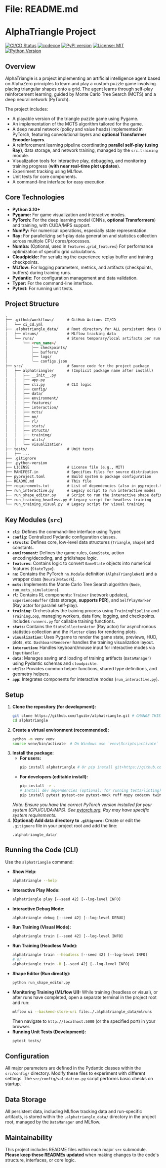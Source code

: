 # File: README.md
# AlphaTriangle Project

<!-- Badges -->
[![CI/CD Status](https://github.com/lguibr/alphatriangle/actions/workflows/ci_cd.yml/badge.svg)](https://github.com/lguibr/alphatriangle/actions/workflows/ci_cd.yml)
[![codecov](https://codecov.io/gh/lguibr/alphatriangle/graph/badge.svg?token=YOUR_CODECOV_TOKEN)](https://codecov.io/gh/lguibr/alphatriangle) <!-- CHANGE TOKEN & USERNAME -->
[![PyPI version](https://badge.fury.io/py/alphatriangle.svg)](https://badge.fury.io/py/alphatriangle)
[![License: MIT](https://img.shields.io/badge/License-MIT-yellow.svg)](https://opensource.org/licenses/MIT)
[![Python Version](https://img.shields.io/badge/python-3.10+-blue.svg)](https://www.python.org/downloads/)

## Overview

AlphaTriangle is a project implementing an artificial intelligence agent based on AlphaZero principles to learn and play a custom puzzle game involving placing triangular shapes onto a grid. The agent learns through self-play reinforcement learning, guided by Monte Carlo Tree Search (MCTS) and a deep neural network (PyTorch).

The project includes:
*   A playable version of the triangle puzzle game using Pygame.
*   An implementation of the MCTS algorithm tailored for the game.
*   A deep neural network (policy and value heads) implemented in PyTorch, featuring convolutional layers and **optional Transformer Encoder layers**.
*   A reinforcement learning pipeline coordinating **parallel self-play (using Ray)**, data storage, and network training, managed by the `src.training` module.
*   Visualization tools for interactive play, debugging, and monitoring training progress (**with near real-time plot updates**).
*   Experiment tracking using MLflow.
*   Unit tests for core components.
*   A command-line interface for easy execution.

## Core Technologies

*   **Python 3.10+**
*   **Pygame:** For game visualization and interactive modes.
*   **PyTorch:** For the deep learning model (CNNs, **optional Transformers**) and training, with CUDA/MPS support.
*   **NumPy:** For numerical operations, especially state representation.
*   **Ray:** For parallelizing self-play data generation and statistics collection across multiple CPU cores/processes.
*   **Numba:** (Optional, used in `features.grid_features`) For performance optimization of specific grid calculations.
*   **Cloudpickle:** For serializing the experience replay buffer and training checkpoints.
*   **MLflow:** For logging parameters, metrics, and artifacts (checkpoints, buffers) during training runs.
*   **Pydantic:** For configuration management and data validation.
*   **Typer:** For the command-line interface.
*   **Pytest:** For running unit tests.

## Project Structure

```markdown
.
├── .github/workflows/      # GitHub Actions CI/CD
│   └── ci_cd.yml
├── .alphatriangle_data/    # Root directory for ALL persistent data (GITIGNORED)
│   ├── mlruns/             # MLflow tracking data
│   └── runs/               # Stores temporary/local artifacts per run
│       └── <run_name>/
│           ├── checkpoints/
│           ├── buffers/
│           ├── logs/
│           └── configs.json
├── src/                    # Source code for the project package
│   ├── alphatriangle/      # (Implicit package name after install)
│   │   ├── __init__.py
│   │   ├── app.py
│   │   ├── cli.py          # CLI logic
│   │   ├── config/
│   │   ├── data/
│   │   ├── environment/
│   │   ├── features/
│   │   ├── interaction/
│   │   ├── mcts/
│   │   ├── nn/
│   │   ├── rl/
│   │   ├── stats/
│   │   ├── structs/
│   │   ├── training/
│   │   ├── utils/
│   │   └── visualization/
├── tests/                  # Unit tests
│   ├── ...
├── .gitignore
├── .python-version
├── LICENSE                 # License file (e.g., MIT)
├── MANIFEST.in             # Specifies files for source distribution
├── pyproject.toml          # Build system & package configuration
├── README.md               # This file
├── requirements.txt        # List of dependencies (also in pyproject.toml)
├── run_interactive.py      # Legacy script to run interactive modes
├── run_shape_editor.py     # Script to run the interactive shape definition tool
├── run_training_headless.py # Legacy script for headless training
└── run_training_visual.py  # Legacy script for visual training
```

## Key Modules (`src`)

*   **`cli`:** Defines the command-line interface using Typer.
*   **`config`:** Centralized Pydantic configuration classes.
*   **`structs`:** Defines core, low-level data structures (`Triangle`, `Shape`) and constants.
*   **`environment`:** Defines the game rules, `GameState`, action encoding/decoding, and grid/shape *logic*.
*   **`features`:** Contains logic to convert `GameState` objects into numerical features (`StateType`).
*   **`nn`:** Contains the PyTorch `nn.Module` definition (`AlphaTriangleNet`) and a wrapper class (`NeuralNetwork`).
*   **`mcts`:** Implements the Monte Carlo Tree Search algorithm (`Node`, `run_mcts_simulations`).
*   **`rl`:** Contains RL components: `Trainer` (network updates), `ExperienceBuffer` (data storage, **supports PER**), and `SelfPlayWorker` (Ray actor for parallel self-play).
*   **`training`:** Orchestrates the training process using `TrainingPipeline` and `TrainingLoop`, managing workers, data flow, logging, and checkpoints. Includes `runners.py` for callable training functions.
*   **`stats`:** Contains the `StatsCollectorActor` (Ray actor) for asynchronous statistics collection and the `Plotter` class for rendering plots.
*   **`visualization`:** Uses Pygame to render the game state, previews, HUD, plots, etc. `DashboardRenderer` handles the training visualization layout.
*   **`interaction`:** Handles keyboard/mouse input for interactive modes via `InputHandler`.
*   **`data`:** Manages saving and loading of training artifacts (`DataManager`) using Pydantic schemas and `cloudpickle`.
*   **`utils`:** Provides common helper functions, shared type definitions, and geometry helpers.
*   **`app`:** Integrates components for interactive modes (`run_interactive.py`).

## Setup

1.  **Clone the repository (for development):**
    ```bash
    git clone https://github.com/lguibr/alphatriangle.git # CHANGE THIS
    cd alphatriangle
    ```
2.  **Create a virtual environment (recommended):**
    ```bash
    python -m venv venv
    source venv/bin/activate  # On Windows use `venv\Scripts\activate`
    ```
3.  **Install the package:**
    *   **For users:**
        ```bash
        pip install alphatriangle # Or pip install git+https://github.com/lguibr/alphatriangle.git
        ```
    *   **For developers (editable install):**
        ```bash
        pip install -e .
        # Install dev dependencies (optional, for running tests/linting)
        pip install pytest pytest-cov pytest-mock ruff mypy codecov twine build
        ```
    *Note: Ensure you have the correct PyTorch version installed for your system (CPU/CUDA/MPS). See [pytorch.org](https://pytorch.org/). Ray may have specific system requirements.*
4.  **(Optional) Add data directory to `.gitignore`:**
    Create or edit the `.gitignore` file in your project root and add the line:
    ```
    .alphatriangle_data/
    ```

## Running the Code (CLI)

Use the `alphatriangle` command:

*   **Show Help:**
    ```bash
    alphatriangle --help
    ```
*   **Interactive Play Mode:**
    ```bash
    alphatriangle play [--seed 42] [--log-level INFO]
    ```
*   **Interactive Debug Mode:**
    ```bash
    alphatriangle debug [--seed 42] [--log-level DEBUG]
    ```
*   **Run Training (Visual Mode):**
    ```bash
    alphatriangle train [--seed 42] [--log-level INFO]
    ```
*   **Run Training (Headless Mode):**
    ```bash
    alphatriangle train --headless [--seed 42] [--log-level INFO]
    # or
    alphatriangle train -H [--seed 42] [--log-level INFO]
    ```
*   **Shape Editor (Run directly):**
    ```bash
    python run_shape_editor.py
    ```
*   **Monitoring Training (MLflow UI):**
    While training (headless or visual), or after runs have completed, open a separate terminal in the project root and run:
    ```bash
    mlflow ui --backend-store-uri file:./.alphatriangle_data/mlruns
    ```
    Then navigate to `http://localhost:5000` (or the specified port) in your browser.
*   **Running Unit Tests (Development):**
    ```bash
    pytest tests/
    ```

## Configuration

All major parameters are defined in the Pydantic classes within the `src/config/` directory. Modify these files to experiment with different settings. The `src/config/validation.py` script performs basic checks on startup.

## Data Storage

All persistent data, including MLflow tracking data and run-specific artifacts, is stored within the `.alphatriangle_data/` directory in the project root, managed by the `DataManager` and MLflow.

## Maintainability

This project includes README files within each major `src` submodule. **Please keep these READMEs updated** when making changes to the code's structure, interfaces, or core logic.
